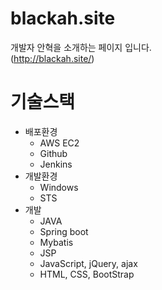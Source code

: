 # blackah.site
개발자 안혁을 소개하는 페이지 입니다.  
(http://blackah.site/)
# 기술스택
- 배포환경
  - AWS EC2
  - Github
  - Jenkins
- 개발환경
  - Windows
  - STS
- 개발
  - JAVA
  - Spring boot
  - Mybatis
  - JSP
  - JavaScript, jQuery, ajax
  - HTML, CSS, BootStrap

